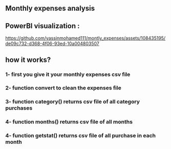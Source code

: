 <h2>Monthly expenses analysis </h2>

<h2>PowerBI visualization :</h2>


https://github.com/yassinmohamed111/montly_expenses/assets/108435195/de09c732-d368-4f06-93ed-10a004803507



<h2>how it works?</h2>
<h3>1- first you give it your monthly expenses csv file</h3>
<h3>2-  function convert to clean the expenses file</h3>
<h3>3- function category() returns csv file of all category purchases</h3>
<h3>4- function months() returns csv file of all months
<h3>4- function getstat() returns csv file of all purchase in each month</h3>

